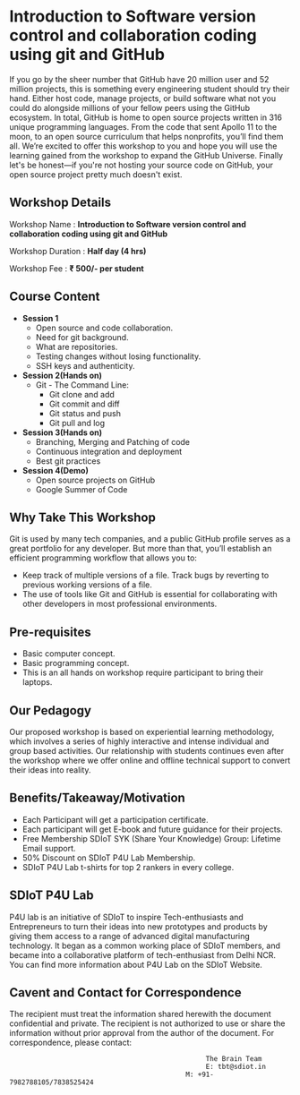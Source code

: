 # Introduction to Software version control and collaboration coding using git and GitHub
If you go by the sheer number that GitHub have 20 million user and 52 million projects, this is something every engineering student should try their hand. Either host code, manage projects, or build software what not you could do alongside millions of your fellow peers using the GitHub ecosystem. In total, GitHub is home to open source projects written in 316 unique programming languages. From the code that sent Apollo 11 to the moon, to an open source curriculum that helps nonprofits, you’ll find them all. We’re excited to offer this workshop to you and hope you will use the learning gained from the workshop to expand the GitHub Universe. Finally let's be honest—if you're not hosting your source code on GitHub, your open source project pretty much doesn't exist.
## Workshop Details
Workshop Name : **Introduction to Software version control and collaboration coding using git and GitHub**

Workshop Duration : **Half day (4 hrs)**

Workshop Fee : **₹ 500/- per student**

## Course Content
+ **Session 1**
  + Open source and code collaboration.
  + Need for git background.
  + What are repositories.
  + Testing changes without losing functionality.
  + SSH keys and authenticity.
+ **Session 2(Hands on)**
  + Git - The Command Line:
    + Git clone and add
    + Git commit and diff
    + Git status and push
    + Git pull and log
+ **Session 3(Hands on)**
  + Branching, Merging and Patching of code
  + Continuous integration and deployment
  + Best git practices
+ **Session 4(Demo)**
  + Open source projects on GitHub
  + Google Summer of Code
## Why Take This Workshop
Git is used by many tech companies, and a public GitHub profile serves as a great portfolio for any developer. But more than that, you’ll establish an efficient programming workflow that allows you to:
+ Keep track of multiple versions of a file. Track bugs by reverting to previous working versions of a file.
+ The use of tools like Git and GitHub is essential for collaborating with other developers in most professional environments.
## Pre-requisites
+ Basic computer concept.
+ Basic programming concept.
+ This is an all hands on workshop require participant to bring their laptops.
## Our Pedagogy
Our proposed workshop is based on experiential learning methodology, which involves a series of highly interactive and intense individual and group based activities. Our relationship with students continues even after the workshop where we offer online and offline technical support to convert their ideas into reality.
## Benefits/Takeaway/Motivation
+ Each Participant will get a participation certificate.
+ Each participant will get E-book and future guidance for their projects.
+ Free Membership SDIoT SYK (Share Your Knowledge) Group: Lifetime Email support.
+ 50% Discount on SDIoT P4U Lab Membership.
+ SDIoT P4U Lab t-shirts for top 2 rankers in every college.
## SDIoT P4U Lab
P4U lab is an initiative of SDIoT to inspire Tech-enthusiasts and Entrepreneurs to turn their ideas into new prototypes and products by giving them access to a range of advanced digital manufacturing technology. It began as a common working place of SDIoT members, and became into a collaborative platform of tech-enthusiast from Delhi NCR. You can find more information about P4U Lab on the SDIoT Website.
## Cavent and Contact for Correspondence
The recipient must treat the information shared herewith the document confidential and private. The recipient is not authorized to use or share the information without prior approval from the author of the document. For correspondence, please contact:
                                                     
                                                     The Brain Team
                                                     E: tbt@sdiot.in
                                                M: +91-7982788105/7838525424
